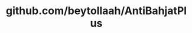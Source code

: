 ---
layout: post
title: github.com/beytollaah/AntiBahjatPlus
categories: link
tags: [انگلیسی, گیت‌هاب, برنامه‌نویسی]
---